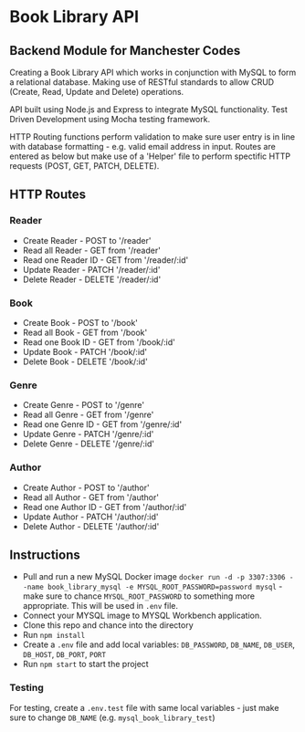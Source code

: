 # Book Library API

## Backend Module for Manchester Codes

Creating a Book Library API which works in conjunction with MySQL to form a relational database. Making use of RESTful standards to allow CRUD (Create, Read, Update and Delete) operations.

API built using Node.js and Express to integrate MySQL functionality. Test Driven Development using Mocha testing framework.

HTTP Routing functions perform validation to make sure user entry is in line with database formatting - e.g. valid email address in input. Routes are entered as below but make use of a 'Helper' file to perform spectific HTTP requests (POST, GET, PATCH, DELETE).

## HTTP Routes

### Reader

- Create Reader - POST to '/reader'
- Read all Reader - GET from '/reader'
- Read one Reader ID - GET from '/reader/:id'
- Update Reader - PATCH '/reader/:id'
- Delete Reader - DELETE '/reader/:id'

### Book

- Create Book - POST to '/book'
- Read all Book - GET from '/book'
- Read one Book ID - GET from '/book/:id'
- Update Book - PATCH '/book/:id'
- Delete Book - DELETE '/book/:id'

### Genre

- Create Genre - POST to '/genre'
- Read all Genre - GET from '/genre'
- Read one Genre ID - GET from '/genre/:id'
- Update Genre - PATCH '/genre/:id'
- Delete Genre - DELETE '/genre/:id'

### Author

- Create Author - POST to '/author'
- Read all Author - GET from '/author'
- Read one Author ID - GET from '/author/:id'
- Update Author - PATCH '/author/:id'
- Delete Author - DELETE '/author/:id'

## Instructions

- Pull and run a new MySQL Docker image `docker run -d -p 3307:3306 --name book_library_mysql -e MYSQL_ROOT_PASSWORD=password mysql` - make sure to chance `MYSQL_ROOT_PASSWORD` to something more appropriate. This will be used in `.env` file.
- Connect your MYSQL image to MYSQL Workbench application.
- Clone this repo and chance into the directory
- Run `npm install`
- Create a `.env` file and add local variables: `DB_PASSWORD`, `DB_NAME`, `DB_USER`, `DB_HOST`, `DB_PORT`, `PORT`
- Run `npm start` to start the project

### Testing

For testing, create a `.env.test` file with same local variables - just make sure to change `DB_NAME` (e.g. `mysql_book_library_test`)
